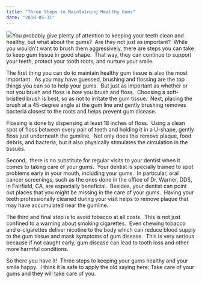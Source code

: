 ```yaml
---
title: "Three Steps to Maintaining Healthy Gums"
date: "2018-05-31"
---
```


![](/images/dentist-fairfield-ca-healthy-gums-1024x678.jpeg)You probably give plenty of attention to keeping your teeth clean and healthy, but what about the gums?  Are they not just as important?  While you wouldn't want to brush them aggressively, there are steps you can take to keep gum tissue in good shape.  That way, they can continue to support your teeth, protect your tooth roots, and nurture your smile.

The first thing you can do to maintain healthy gum tissue is also the most important.  As you may have guessed, brushing and flossing are the top things you can so to help your gums.  But just as important as whether or not you brush and floss is _how_ you brush and floss.  Choosing a soft-bristled brush is best, so as not to irritate the gum tissue.  Next, placing the brush at a 45-degree angle at the gum line and gently brushing removes bacteria closest to the roots and helps prevent gum disease.

Flossing is done by dispensing at least 18 inches of floss.  Using a clean spot of floss between every pair of teeth and holding it in a U-shape, gently floss just underneath the gumline.  Not only does this remove plaque, food debris, and bacteria, but it also physically stimulates the circulation in the tissues.

Second,  there is no substitute for regular visits to your dentist when it comes to taking care of your gums.  Your dentist is specially trained to spot problems early in your mouth, including your gums.  In particular, oral cancer screenings, such as the ones done in the office of Dr. Warner, DDS, in Fairfield, CA, are especially beneficial.  Besides, your dentist can point out places that you might be missing in the care of your gums.  Having your teeth professionally cleaned during your visit helps to remove plaque that may have accumulated near the gumline.

The third and final step is to avoid tobacco at all costs.  This is not just confined to a warning about smoking cigarettes.  Even chewing tobacco and e-cigarettes deliver nicotine to the body which can reduce blood supply to the gum tissue and mask symptoms of gum disease.  This is very serious because if not caught early, gum disease can lead to tooth loss and other more harmful conditions.

So there you have it!  Three steps to keeping your gums healthy and your smile happy.  I think it is safe to apply the old saying here: Take care of your gums and they will take care of you.
